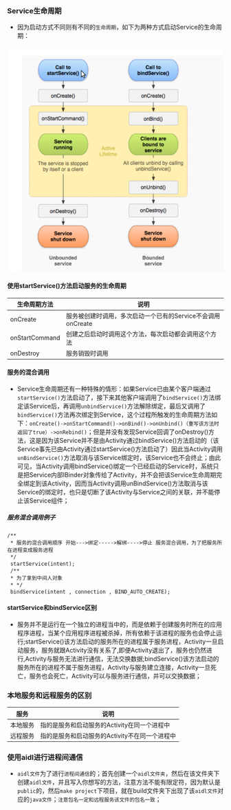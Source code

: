 ### Service生命周期
+ 因为启动方式不同则有不同的`生命周期`，如下为两种方式启动Service的生命周期：

![image](https://github.com/ningbaoqi/Service/blob/master/gif/pic-1.jpg)

#### 使用startService()方法启动服务的生命周期

|生命周期方法|说明|
|------|------|
|onCreate|服务被创建时调用，多次启动一个已有的Service不会调用onCreate|
|onStartCommand|创建之后启动时调用这个方法，每次启动都会调用这个方法|
|onDestroy|服务销毁时调用|

#### 服务的混合调用
+ Service生命周期还有一种特殊的情形：如果Service已由某个客户端通过`startService()`方法启动了，接下来其他客户端调用了`bindService()`方法绑定该Service后，再调用`unbindService()`方法解除绑定，最后又调用了`bindService()`方法再次绑定到Service，这个过程所触发的生命周期方法如下：`onCreate()->onStartCommand()->onBind()->onUnbind()（重写该方法时返回了true）->onRebind()`；但是并没有发现Service回调了onDestroy()方法，这是因为该Service并不是由Activity通过bindService()方法启动的（该Service事先已由Activity通过startService()方法启动了）因此当Activity调用`unBindService()`方法取消与该Service绑定时，该Service也不会终止；由此可见，当Activity调用bindService()绑定一个已经启动的Service时，系统只是把Service内部IBinder对象传给了Activity，并不会把该Service生命周期完全绑定到该Activity，因而当Activity调用unBindService()方法取消与该Service的绑定时，也只是切断了该Activity与Service之间的关联，并不能停止该Service组件；
##### 服务混合调用例子

```
/**
 * 服务的混合调用顺序 开始--->绑定----->解绑---->停止 服务混合调用，为了把服务所在进程变成服务进程
 */
 startService(intent);
 /**
 * 为了拿到中间人对象
 * */
 bindService(intent , connection , BIND_AUTO_CREATE);
```

#### startService和bindService区别
+ 服务并不是运行在一个独立的进程当中的，而是依赖于创建服务时所在的应用程序进程，当某个应用程序进程被杀掉，所有依赖于该进程的服务也会停止运行;startService()该方法启动的服务所在的进程属于服务进程，Activity一旦启动服务，服务就跟Activity没有关系了,即便Activity退出了，服务也仍然进行,Activity与服务无法进行通信，无法交换数据;bindService()该方法启动的服务所在的进程不属于服务进程，Activity与服务建立连接，Activity一旦死亡，服务也会死亡，Activity可以与服务进行通信，并可以交换数据；
### 本地服务和远程服务的区别

|服务|说明|
|------|------|
|本地服务|指的是服务和启动服务的Activity在同一个进程中|
|远程服务|指的是服务和启动服务的Activity不在同一个进程中|

### 使用aidl进行进程间通信
+ `aidl文件`为了进行`进程间通信`的；首先创建一个`aidl文件夹`，然后在该文件夹下创建`aidl文件`，并且写入你想写的方法，注意方法不能有限定符，因为默认是`public`的，然后`make project`下项目，就在build文件夹下出现了该`aidl文件`对应的`java文件`；`注意包名一定和远程服务该文件的包名一致`；

